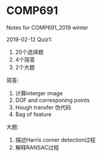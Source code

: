 # COMP691
Notes for COMP691_2019 winter 

2019-02-12
Quiz1:

1. 20个选择题
2. 4个简答
3. 2个大题

简答:

1. 计算interger image 
2. DOF and corresponing points 
3. Hough transfer 伪代码 
4. Bag of feature

大题:

1. 描述Harris corner detection过程 
2. 解释RANSAC过程
